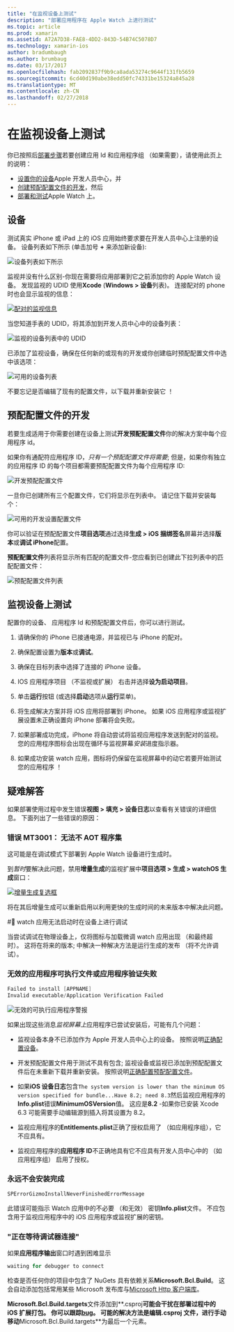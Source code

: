 ```yaml
---
title: "在监视设备上测试"
description: "部署应用程序在 Apple Watch 上进行测试"
ms.topic: article
ms.prod: xamarin
ms.assetid: A72A7D38-FAE8-4DD2-843D-54B74C5078D7
ms.technology: xamarin-ios
author: bradumbaugh
ms.author: brumbaug
ms.date: 03/17/2017
ms.openlocfilehash: fab2092837f9b9ca8ada53274c9644f131fb5659
ms.sourcegitcommit: 6cd40d190abe38edd50fc74331be15324a845a28
ms.translationtype: MT
ms.contentlocale: zh-CN
ms.lasthandoff: 02/27/2018
---
```

# <a name="testing-on-watch-devices"></a>在监视设备上测试

你已按照后[部署步骤](~/ios/watchos/deploy-test/index.md)若要创建应用 Id 和应用程序组 （如果需要），请使用此页上的说明：

- [设置你的设备](#devices)Apple 开发人员中心，并
- [创建预配配置文件的开发](#profiles)，然后
- [部署和测试](#testing)Apple Watch 上。

<a name="devices" />

## <a name="devices"></a>设备

测试真实 iPhone 或 iPad 上的 iOS 应用始终要求要在开发人员中心上注册的设备。 设备列表如下所示 (单击加号 **+** 来添加新设备):

![](device-images/devices-sml.png "设备列表如下所示")

监视并没有什么区别-你现在需要将应用部署到它之前添加你的 Apple Watch 设备。 发现监视的 UDID 使用**Xcode** (**Windows > 设备**列表)。 连接配对的 phone 时也会显示监视的信息：

[ ![](device-images/xcode-devices-sml.png "配对的监视信息")](device-images/xcode-devices.png)

当您知道手表的 UDID，将其添加到开发人员中心中的设备列表：

![](device-images/devices-watch-sml.png "监视的设备列表中的 UDID")

已添加了监视设备，确保在任何新的或现有的开发或你创建临时预配配置文件中选中该选项：

![](device-images/devices-provisioning.png "可用的设备列表")

不要忘记是否编辑了现有的配置文件，以下载并重新安装它 ！

<a name="profiles" />

## <a name="development-provisioning-profiles"></a>预配配置文件的开发

若要生成适用于你需要创建在设备上测试**开发预配配置文件**你的解决方案中每个应用程序 id。

如果你有通配符应用程序 ID，*只有一个预配配置文件将需要*; 但是，如果你有独立的应用程序 ID 的每个项目都需要预配配置文件为每个应用程序 ID:

![](device-images/provisioningprofile-development.png "开发预配配置文件")

一旦你已创建所有三个配置文件，它们将显示在列表中。 请记住下载并安装每个：

![](device-images/provisioningprofiles.png "可用的开发设置配置文件")

你可以验证在预配配置文件**项目选项**通过选择**生成 > iOS 捆绑签名**屏幕并选择**版本**或**调试 iPhone**配置。

**预配配置文件**列表将显示所有匹配的配置文件-您应看到已创建此下拉列表中的匹配配置文件：

![](device-images/options-selectprofile.png "预配配置文件列表")


<a name="testing" />

## <a name="testing-on-a-watch-device"></a>监视设备上测试

配置你的设备、 应用程序 Id 和预配配置文件后，你可以进行测试。

1. 请确保你的 iPhone 已接通电源，并监视已与 iPhone 的配对。

2. 确保配置设置为**版本**或**调试**。

3. 确保在目标列表中选择了连接的 iPhone 设备。

4. IOS 应用程序项目 （不监视或扩展） 右击并选择**设为启动项目**。

5. 单击**运行**按钮 (或选择**启动**选项从**运行**菜单)。

6. 将生成解决方案并将 iOS 应用将部署到 iPhone。
  如果 iOS 应用程序或监视扩展设置未正确设置向 iPhone 部署将会失败。

7. 如果部署成功完成，iPhone 将自动尝试将监视应用程序发送到配对的监视。 您的应用程序图标会出现在循环与监视屏幕*安装*进度指示器。

8. 如果成功安装 watch 应用，图标将仍保留在监视屏幕中的动它若要开始测试您的应用程序 ！


## <a name="troubleshooting"></a>疑难解答

如果部署使用过程中发生错误**视图 > 填充 > 设备日志**以查看有关错误的详细信息。 下面列出了一些错误的原因：

### <a name="error-mt3001-could-not-aot-the-assembly"></a>错误 MT3001： 无法不 AOT 程序集

这可能是在调试模式下部署到 Apple Watch 设备进行生成时。

到*暂时*要解决此问题，禁用**增量生成**的监视扩展中**项目选项 > 生成 > watchOS 生成**窗口：

[ ![](device-images/disable-incremental-sml.png "增量生成复选框")](device-images/disable-incremental.png)

将在其后增量生成可以重新启用以利用更快的生成时间的未来版本中解决此问题。


#<a name="3-watch-app-fails-to-start-while-debugging-on-device"></a>&#3; watch 应用无法启动时在设备上进行调试

当尝试调试在物理设备上，仅将图标与加载微调 watch 应用出现 （和最终超时）。 这将在将来的版本; 中解决一种解决方法是运行生成的发布 （将不允许调试）。


### <a name="invalid-application-executable-or-application-verification-failed"></a>无效的应用程序可执行文件或应用程序验证失败

```csharp
Failed to install [APPNAME]
Invalid executable/Application Verification Failed
```

![](device-images/invalid-application-executable.png "无效的可执行应用程序警报")

如果出现这些消息*监视屏幕上*应用程序已尝试安装后，可能有几个问题：

- 监视设备本身不已添加作为 Apple 开发人员中心上的设备。 按照说明[正确配置设备](#devices)。

- 开发预配配置文件用于测试不具有包含; 监视设备或监视已添加到预配配置文件后在未重新下载并重新安装。 按照说明[正确配置预配配置文件](#profiles)。

- 如果**iOS 设备日志**包含`The system version is lower than the minimum OS version specified for bundle...Have 8.2; need 8.3`然后监视应用程序的**Info.plist**错误**MinimumOSVersion**值。
  这应是**8.2** -如果你已安装 Xcode 6.3 可能需要手动编辑源到插入将其设置为 8.2。

- 监视应用程序的**Entitlements.plist**正确了授权启用了 （如应用程序组），它不应具有。

- 监视应用程序的**应用程序 ID**不正确地具有它不应具有开发人员中心中的 （如应用程序组） 启用了授权。



### <a name="install-never-finished"></a>永远不会安装完成

```csharp
SPErrorGizmoInstallNeverFinishedErrorMessage
```

此错误可能指示 Watch 应用中的不必要 （和无效） 密钥**Info.plist**文件。 不应包含用于监视应用程序中的 iOS 应用程序或监视扩展的密钥。

<!--eg. NSLocationAlwaysUsageDescription -->


### <a name="waiting-for-debugger-to-connect"></a>"正在等待调试器连接"

如果**应用程序输出**窗口时遇到困难显示

```csharp
waiting for debugger to connect
```

检查是否任何你的项目中包含了 NuGets 具有依赖关系**Microsoft.Bcl.Build**。 这会自动添加包括常用某些 Microsoft 发布库与[Microsoft Http 客户端库](http://www.nuget.org/packages/Microsoft.Net.Http/)。

**Microsoft.Bcl.Build.targets**文件添加到**.csproj**可能会干扰在部署过程中的 iOS 扩展打包。 你可以跟踪[bug](https://bugzilla.xamarin.com/show_bug.cgi?id=29912)。
可能的解决方法是编辑.csproj 文件，进行手动移动**Microsoft.Bcl.Build.targets**为最后一个元素。

